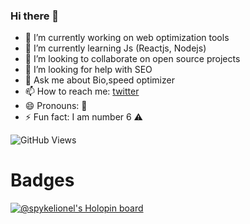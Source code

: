 ### Hi there 👋

<!--
**spykelionel/spykelionel** is a ✨ _special_ ✨ repository because its `README.md` (this file) appears on your GitHub profile.

Here are some ideas to get you started:
-->
- 🔭 I’m currently working on web optimization tools
- 🌱 I’m currently learning Js (Reactjs, Nodejs)
- 👯 I’m looking to collaborate on open source projects
- 🤔 I’m looking for help with SEO
- 💬 Ask me about Bio,speed optimizer
- 📫 How to reach me: [twitter](https://twitter.com/spykelionel)
- 😄 Pronouns: 🤔
- ⚡ Fun fact: I am number 6 ⚠️

![GitHub Views](https://komarev.com/ghpvc/?username=spykelionel)

# Badges
[![@spykelionel's Holopin board](https://holopin.io/api/user/board?user=spykelionel)](https://holopin.io/@spykelionel)
